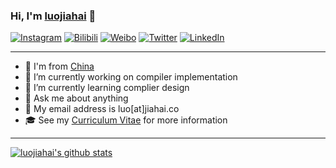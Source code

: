 ### Hi, I'm [luojiahai](https://luojiahai.com) 👋

[![Instagram](https://img.shields.io/badge/-Instagram-black?style=flat-square&logo=instagram&logoColor=white)](https://instagram.com/luojiahai/)
[![Bilibili](https://img.shields.io/badge/-Bilibili-FB7299?style=flat-square&logo=bilibili&logoColor=white)](https://space.bilibili.com/866961/)
[![Weibo](https://img.shields.io/badge/-Weibo-eb7350?style=flat-square&logo=sina-weibo&logoColor=white)](https://weibo.com/1952554453/)
[![Twitter](https://img.shields.io/badge/-Twitter-1da1f2?style=flat-square&logo=twitter&logoColor=white)](https://twitter.com/luojiahai)
[![LinkedIn](https://img.shields.io/badge/-LinkedIn-0073b1?style=flat-square&logo=linkedin&logoColor=white)](https://linkedin.com/in/luojiahai/)

---

- 👶 I'm from [China](https://ditu.amap.com/place/B0FFF9IT5H)
- 🔭 I’m currently working on compiler implementation
- 🌱 I’m currently learning complier design
- 💬 Ask me about anything
- 📧 My email address is luo[at]jiahai.co
- 🎓 See my [Curriculum Vitae](https://luojiahai.com/cv/) for more information

<!--
**luojiahai/luojiahai** is a ✨ _special_ ✨ repository because its `README.md` (this file) appears on your GitHub profile.

Here are some ideas to get you started:

- 🔭 I’m currently working on ...
- 🌱 I’m currently learning ...
- 👯 I’m looking to collaborate on ...
- 🤔 I’m looking for help with ...
- 💬 Ask me about ...
- 📫 How to reach me: ...
- 😄 Pronouns: ...
- ⚡ Fun fact: ...
-->

<!-- 
</br>

![Git](https://img.shields.io/badge/-Git-f14e32?style=flat-square&logo=git&logoColor=white)
![Python](http://img.shields.io/badge/-Python-2b5b84?style=flat-square&logo=python&logoColor=white)
![Java](https://img.shields.io/badge/-Java-ff0000?style=flat-square&logo=java&logoColor=white)
![JavaScript](https://img.shields.io/badge/-JavaScript-F7DF1C?style=flat-square&logo=javascript&logoColor=black)
![C#](https://img.shields.io/badge/-C%23-purple?style=flat-square&logo=c-sharp&logoColor=white)
![.NET](https://img.shields.io/badge/-.NET-512bd4?style=flat-square&logo=.net&logoColor=white)
![Microsoft Azure](https://img.shields.io/badge/-Azure-0078d4?style=flat-square&logo=microsoft-azure&logoColor=white)
![Amazon Web Services](https://img.shields.io/badge/-AWS-ec7211?style=flat-square&logo=amazon&logoColor=white)
![Docker](https://img.shields.io/badge/-Docker-007bff?style=flat-square&logo=docker&logoColor=white)
![Node.js](https://img.shields.io/badge/-Node.js-43853d?style=flat-square&logo=Node.js&logoColor=white)
![React](https://img.shields.io/badge/-React-61dafb?style=flat-square&logo=react&labelColor=282c34)
![LaTeX](https://img.shields.io/badge/-LaTeX-008080?style=flat-square&logo=latex&logoColor=white) 
-->

---

[![luojiahai's github stats](https://github-readme-stats.vercel.app/api?username=luojiahai&show_icons=true&hide_border=true)](https://github.com/luojiahai/)
